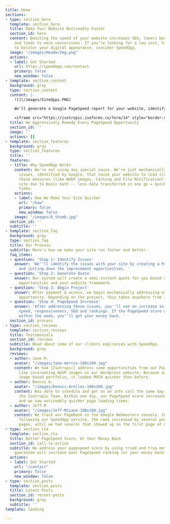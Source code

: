 ```yaml
---
title: Home
sections:
- type: section_hero
  template: section_hero
  title: Make Your Website Noticeably Faster
  section_id: hero
  content: Boosting the speed of your website increases SEO, lowers bounce rates,
    and leads to more conversions. If you’re looking for a low cost, high impact way
    to bolster your digital appearance, consider SpeedOpp.
  image: "/images/HeaderImg.png"
  actions:
  - label: Get Started
    url: https://speedopp.com/contact
    primary: false
    new_window: false
- template: section_content
  background: gray
  type: section_content
  content: |-
    ![](/images/SiteOpps.PNG)

    We'll generate a Google PageSpeed report for your website, identify the listed opportunities, and mechanically address every single one using tried and true methods. Site speed will increase, search engine placement will be benefited and user experience will be better. If your PageSpeed ranking doesn't increase by the time we're done with your site, you get your money back.

    <iframe src="https://isotropic.isoforms.co/form/14" style="border:solid 1px #F7F9FB;width:100%;height:250px;"></iframe>
  title: We Aggressively Remedy Every PageSpeed Opportunity
  section_id: ''
  image: ''
  actions: []
- template: section_features
  background: gray
  type: section_features
  title: ''
  features:
  - title: Why SpeedOpp Works
    content: We're not using any special sauce. We're just mechanically addressing
      issues, identified by Google, that cause your website to load slower. Once implemented,
      these measures (like WebP images, Caching and File Minification) speed up your
      site due to basic math -- less data transferred in one go = quicker loading
      times.
    actions:
    - label: How We Make Your Site Quicker
      url: "/how"
      primary: false
      new_window: false
    image: "/images/8_thumb.jpg"
  section_id: ''
  subtitle: ''
- template: section_faq
  background: gray
  type: section_faq
  title: Our Process
  subtitle: Here's how we make your site run faster and better.
  faq_items:
  - question: 'Step 1: Identify Issues'
    answer: 'We''ll identify the issues with your site by creating a PageSpeed report
      and jotting down the improvement opportunities. '
  - question: 'Step 2: Generate Quote'
    answer: Our system will create a semi-instant quote for you based off of these
      opportunities and your website framework.
  - question: 'Step 3: Begin Project'
    answer: After payment & access, we begin mechanically addressing every listed
      opportunity. Depending on the project, this takes anywhere from 1-3 days.
  - question: 'Step 4: PageSpeed Increase'
    answer: 'After addressing these issues, you''ll see an increase in website loading
      speed, responsiveness, SEO and rankings. If the PageSpeed score does not increase
      within the week, you''ll get your money back. '
  section_id: process
- type: section_reviews
  template: section_reviews
  title: Testimonials
  section_id: reviews
  subtitle: Read about some of our clients expirences with SpeedOpp.
  background: gray
  reviews:
  - author: Jane M.
    avatar: "/images/Jane-morcos-100x100.jpg"
    content: We had [Isotropic] address some opportunities from our PageSpeed report,
      like incoroating WebP images on our Wordpress website. Because our site is an
      image based portfolio, it loaded MUCH quicker than before.
  - author: Dennis A.
    avatar: "/images/Dennis-Arellos-100x100.jpg"
    content: Was able to schedule and get on an info call the same day that I contacted
      the Isotropic Team. Within one day, our PageSpeed score increased by 13 points,
      and we saw noticeably quicker page loading times.​
  - author: Jeff M
    avatar: "/images/Jeff-McLane-100x100.jpg"
    content: We track our PageRank in the Google Webmasters console. In the weeks
      following our SpeedOpp service, the rank increased by several positions on multiple
      pages, until we had several that showed up on the first page of Google search.
- type: section_cta
  template: section_cta
  title: Better PageSpeed Score, Or Your Money Back
  section_id: call-to-action
  subtitle: We address your pagespeed score by using tried and true methods that we
    guarantee will increase your PageSpeed ranking (or your money back).
  actions:
  - label: Get Started
    url: "/contact"
    primary: false
    new_window: false
- type: section_posts
  template: section_posts
  title: Latest Posts
  section_id: recent-posts
  background: gray
  subtitle: ''
template: landing

---
```

